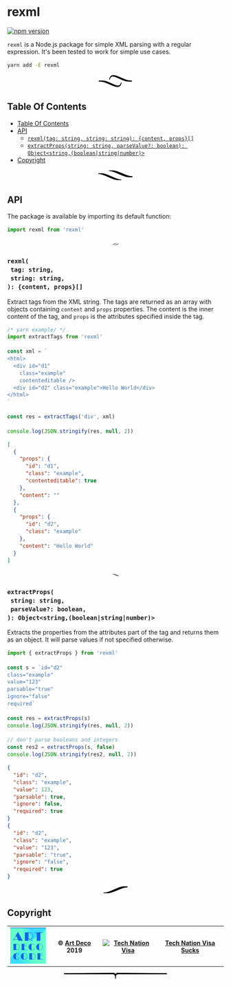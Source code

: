 # rexml

[![npm version](https://badge.fury.io/js/rexml.svg)](https://npmjs.org/package/rexml)

`rexml` is a Node.js package for simple XML parsing with a regular expression. It's been tested to work for simple use cases.

```sh
yarn add -E rexml
```

<p align="center"><a href="#table-of-contents"><img src=".documentary/section-breaks/0.svg?sanitize=true"></a></p>

## Table Of Contents

- [Table Of Contents](#table-of-contents)
- [API](#api)
  * [`rexml(tag: string, string: string): {content, props}[]`](#rexmltag-stringstring-string-content-props)
  * [`extractProps(string: string, parseValue?: boolean): Object<string,(boolean|string|number)>`](#extractpropsstring-stringparsevalue-boolean-objectstringbooleanstringnumber)
- [Copyright](#copyright)

<p align="center"><a href="#table-of-contents"><img src=".documentary/section-breaks/1.svg?sanitize=true"></a></p>

## API

The package is available by importing its default function:

```js
import rexml from 'rexml'
```

<p align="center"><a href="#table-of-contents"><img src=".documentary/section-breaks/2.svg?sanitize=true" width="15"></a></p>

### `rexml(`<br/>&nbsp;&nbsp;`tag: string,`<br/>&nbsp;&nbsp;`string: string,`<br/>`): {content, props}[]`

Extract tags from the XML string. The tags are returned as an array with objects containing `content` and `props` properties. The content is the inner content of the tag, and `props` is the attributes specified inside the tag.

```javascript
/* yarn example/ */
import extractTags from 'rexml'

const xml = `
<html>
  <div id="d1"
    class="example"
    contenteditable />
  <div id="d2" class="example">Hello World</div>
</html>
`

const res = extractTags('div', xml)

console.log(JSON.stringify(res, null, 2))
```

```json
[
  {
    "props": {
      "id": "d1",
      "class": "example",
      "contenteditable": true
    },
    "content": ""
  },
  {
    "props": {
      "id": "d2",
      "class": "example"
    },
    "content": "Hello World"
  }
]
```

<p align="center"><a href="#table-of-contents"><img src=".documentary/section-breaks/3.svg?sanitize=true" width="15"></a></p>

### `extractProps(`<br/>&nbsp;&nbsp;`string: string,`<br/>&nbsp;&nbsp;`parseValue?: boolean,`<br/>`): Object<string,(boolean|string|number)>`

Extracts the properties from the attributes part of the tag and returns them as an object. It will parse values if not specified otherwise.

```javascript
import { extractProps } from 'rexml'

const s = `id="d2"
class="example"
value="123"
parsable="true"
ignore="false"
required`

const res = extractProps(s)
console.log(JSON.stringify(res, null, 2))

// don't parse booleans and integers
const res2 = extractProps(s, false)
console.log(JSON.stringify(res2, null, 2))
```

```json
{
  "id": "d2",
  "class": "example",
  "value": 123,
  "parsable": true,
  "ignore": false,
  "required": true
}
{
  "id": "d2",
  "class": "example",
  "value": "123",
  "parsable": "true",
  "ignore": "false",
  "required": true
}
```

<p align="center"><a href="#table-of-contents"><img src=".documentary/section-breaks/4.svg?sanitize=true"></a></p>

## Copyright

<table>
  <tr>
    <th>
      <a href="https://artd.eco">
        <img src="https://raw.githubusercontent.com/wrote/wrote/master/images/artdeco.png" alt="Art Deco" />
      </a>
    </th>
    <th>© <a href="https://artd.eco">Art Deco</a>   2019</th>
    <th>
      <a href="https://www.technation.sucks" title="Tech Nation Visa">
        <img src="https://raw.githubusercontent.com/artdecoweb/www.technation.sucks/master/anim.gif"
          alt="Tech Nation Visa" />
      </a>
    </th>
    <th><a href="https://www.technation.sucks">Tech Nation Visa Sucks</a></th>
  </tr>
</table>

<p align="center"><a href="#table-of-contents"><img src=".documentary/section-breaks/-1.svg?sanitize=true"></a></p>